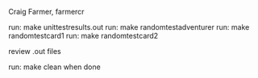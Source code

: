 Craig Farmer, farmercr

run: make unittestresults.out
run: make randomtestadventurer
run: make randomtestcard1
run: make randomtestcard2

review .out files

run: make clean when done

